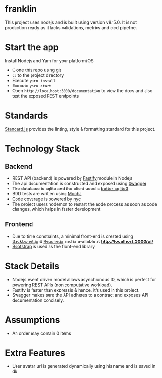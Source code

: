 # franklin

This project uses nodejs and is built using version v8.15.0.
It is not production ready as it lacks validations, metrics and cicd pipeline.

# Start the app
Install Nodejs and Yarn for your platform/OS
- Clone this repo using git
- `cd` to the project directory
- Execute `yarn install`
- Execute `yarn start`
- Open `http://localhost:3000/documentation` to view the docs and also test the exposed REST endpoints

# Standards
[Standard.js](https://standardjs.com/) provides the linting, style & formatting standard for this project.

# Technology Stack
## Backend
- REST API (backend) is powered by [Fastify](https://www.fastify.io/) module in Nodejs
- The api documentation is constructed and exposed using [Swagger](https://swagger.io/)
- The database is sqlite and the client used is [better-sqlite3](https://github.com/JoshuaWise/better-sqlite3)
- BDD tests are written using [Mocha](https://mochajs.org/)
- Code coverage is powered by [nyc](https://github.com/istanbuljs/nyc)
- The project users [nodemon](https://nodemon.io/) to restart the node process as soon as code changes, which helps in faster development
## Frontend
- Due to time constraints, a minimal front-end is created using [Backbonet.js](https://backbonejs.org/) & [Require.js](https://requirejs.org/) and is available at [**http://localhost:3000/ui/**](http://localhost:3000/ui/)
- [Bootstrap](https://getbootstrap.com/) is used as the front-end library


# Stack Details
- Nodejs event driven model allows asynchronous IO, which is perfect for powering REST APIs (non computative workload).
- Fastify is faster than expressjs & hence, it's used in this project.
- Swagger makes sure the API adheres to a contract and exposes API documentation concisely.

# Assumptions
- An order may contain 0 items

# Extra Features
- User avatar url is generated dynamically using his name and is saved in db

